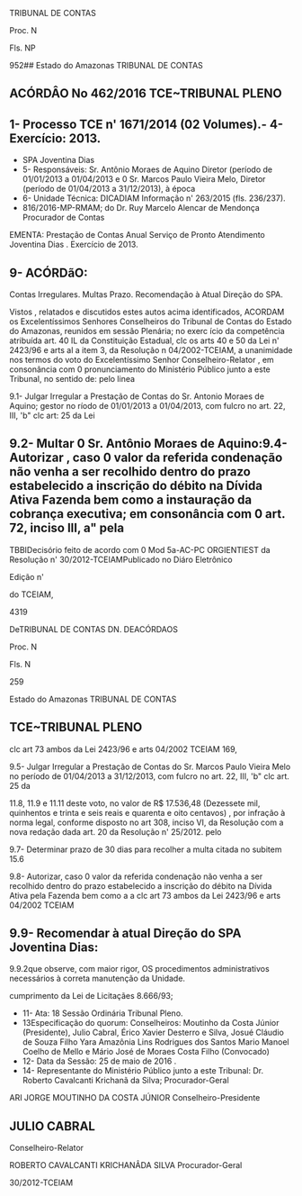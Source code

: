 
TRIBUNAL DE CONTAS

Proc. N

Fls. NP

952## Estado do Amazonas TRIBUNAL DE CONTAS

## ACÓRDÂO No 462/2016 TCE~TRIBUNAL PLENO

## 1- Processo TCE n' 1671/2014 (02 Volumes).- 4- Exercício: 2013.
- SPA Joventina Dias
- 5- Responsáveis: Sr. Antônio Moraes de Aquino Diretor   (período de 01/01/2013 a 01/04/2013 e 0 Sr. Marcos Paulo   Vieira Melo, Diretor (período de 01/04/2013 a 31/12/2013), à época
- 6- Unidade Técnica: DICADIAM Informação n' 263/2015 (fls. 236/237).
- 816/2016-MP-RMAM; do Dr. Ruy Marcelo Alencar de Mendonça Procurador de Contas

EMENTA: Prestação de Contas Anual Serviço de Pronto Atendimento   Joventina Dias . Exercício de 2013.

## 9- ACÓRDãO:

Contas Irregulares.  Multas Prazo.  Recomendação à Atual Direção do SPA.

Vistos , relatados e discutidos estes autos acima identificados, ACORDAM os Excelentíssimos Senhores Conselheiros do Tribunal de Contas do Estado do Amazonas, reunidos em sessão Plenária; no exerc ício da competência atribuída art. 40 IL da Constituição Estadual, clc os arts 40 e 50 da Lei n' 2423/96 e arts al a item 3, da Resolução n 04/2002-TCEIAM, a unanimidade nos termos do voto do Excelentíssimo Senhor Conselheiro-Relator , em consonância com 0 pronunciamento do Ministério Público junto a este Tribunal, no sentido de: pelo linea

9.1- Julgar  Irregular a Prestação de Contas do Sr. Antonio Moraes de Aquino; gestor no ríodo de 01/01/2013 a 01/04/2013, com fulcro no art. 22, III, 'b" clc art: 25 da Lei

## 9.2- Multar 0 Sr. Antônio Moraes de Aquino:9.4- Autorizar , caso 0 valor da referida condenação não venha a ser recolhido dentro do prazo estabelecido a inscrição do débito na Dívida Ativa Fazenda bem como a instauração da cobrança executiva; em consonância com 0 art. 72, inciso IlI, a" pela

TBBIDecisório feito de acordo com 0 Mod 5a-AC-PC ORGIENTIEST da Resolução n' 30/2012-TCEIAMPublicado no Diáro Eletrônico

Edição n'

do TCEIAM,

4319

DeTRIBUNAL DE CONTAS DN. DEACÓRDAOS

Proc. N

Fls. N

259

Estado do Amazonas TRIBUNAL DE CONTAS

## TCE~TRIBUNAL PLENO

clc art 73 ambos da Lei 2423/96 e arts 04/2002 TCEIAM 169,

9.5- Julgar Irregular a Prestação de Contas do Sr. Marcos Paulo Vieira Melo no período de 01/04/2013 a 31/12/2013, com fulcro no art. 22, III, 'b" clc art. 25 da

11.8, 11.9 e 11.11 deste voto, no valor de R$ 17.536,48 (Dezessete mil, quinhentos e trinta e seis reais e quarenta e oito centavos) , por infração à norma legal, conforme disposto no art 308, inciso VI, da Resolução com a nova redação dada art. 20 da Resolução n' 25/2012. pelo

9.7- Determinar prazo de 30 dias para recolher a multa citada no subitem 15.6

9.8- Autorizar, caso 0 valor da referida condenação não venha a ser recolhido dentro do prazo estabelecido a inscrição do débito na Dívida Ativa pela Fazenda bem como a a clc art 73 ambos da Lei 2423/96 e arts 04/2002 TCEIAM

## 9.9- Recomendar à atual Direção do SPA Joventina Dias:

9.9.2que observe, com maior   rigor, OS procedimentos   administrativos necessários à correta manutenção da Unidade.

cumprimento da Lei de Licitaçães 8.666/93;

- 11- Ata: 18 Sessão Ordinária Tribunal Pleno.
- 13Especificação do quorum: Conselheiros: Moutinho da Costa Júnior (Presidente), Julio Cabral, Érico Xavier Desterro e Silva, Josué Cláudio de Souza Filho Yara Amazônia Lins Rodrigues dos Santos Mario Manoel Coelho de Mello e Mário José de Moraes Costa Filho (Convocado)
- 12- Data da Sessão: 25 de maio de 2016 .
- 14- Representante do Ministério Público junto a este Tribunal: Dr. Roberto Cavalcanti Krichanã da Silva; Procurador-Geral

ARI JORGE MOUTINHO DA COSTA JÚNIOR Conselheiro-Presidente

## JULIO CABRAL

Conselheiro-Relator

ROBERTO CAVALCANTI KRICHANÂDA SILVA Procurador-Geral

30/2012-TCEIAM